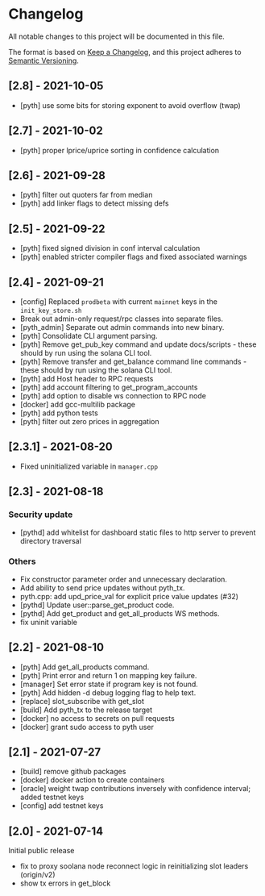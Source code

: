 # Changelog

All notable changes to this project will be documented in this file.

The format is based on [Keep a Changelog](https://keepachangelog.com/en/1.0.0/),
and this project adheres to [Semantic Versioning](https://semver.org/spec/v2.0.0.html).

## [2.8] - 2021-10-05
- [pyth] use some bits for storing exponent to avoid overflow (twap)

## [2.7] - 2021-10-02
- [pyth] proper lprice/uprice sorting in confidence calculation

## [2.6] - 2021-09-28
- [pyth] filter out quoters far from median
- [pyth] add linker flags to detect missing defs

## [2.5] - 2021-09-22
- [pyth] fixed signed division in conf interval calculation
- [pyth] enabled stricter compiler flags and fixed associated warnings

## [2.4] - 2021-09-21
- [config] Replaced `prodbeta` with current `mainnet` keys in the `init_key_store.sh`
- Break out admin-only request/rpc classes into separate files.
- [pyth_admin] Separate out admin commands into new binary.
- [pyth] Consolidate CLI argument parsing.
- [pyth] Remove get_pub_key command and update docs/scripts - these should by run using the solana CLI tool.
- [pyth] Remove transfer and get_balance command line commands - these should by run using the solana CLI tool.
- [pyth] add Host header to RPC requests
- [pyth] add account filtering to get_program_accounts
- [pyth] add option to disable ws connection to RPC node
- [docker] add gcc-multilib package
- [pyth] add python tests
- [pyth] filter out zero prices in aggregation

## [2.3.1] - 2021-08-20
- Fixed uninitialized variable in `manager.cpp`

## [2.3] - 2021-08-18
### Security update
- [pythd] add whitelist for dashboard static files to http server to prevent directory traversal

### Others
- Fix constructor parameter order and unnecessary declaration.
- Add ability to send price updates without pyth_tx.
- pyth.cpp: add upd_price_val for explicit price value updates (#32)
- [pythd] Update user::parse_get_product code.
- [pythd] Add get_product and get_all_products WS methods.
- fix uninit variable

## [2.2] - 2021-08-10
- [pyth] Add get_all_products command.
- [pyth] Print error and return 1 on mapping key failure.
- [manager] Set error state if program key is not found.
- [pyth] Add hidden -d debug logging flag to help text.
- [replace] slot_subscribe with get_slot
- [build] Add pyth_tx to the release target
- [docker] no access to secrets on pull requests
- [docker] grant sudo access to pyth user

## [2.1] - 2021-07-27
- [build] remove github packages
- [docker] docker action to create containers
- [oracle] weight twap contributions inversely with confidence interval; added testnet keys
- [config] add testnet keys

## [2.0] - 2021-07-14
Initial public release
- fix to proxy soolana node reconnect logic in reinitializing slot leaders (origin/v2)
- show tx errors in get_block
